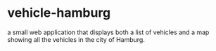 # vehicle-hamburg

a small web application that displays both a list of vehicles and a map showing all the vehicles in the city of Hamburg.
